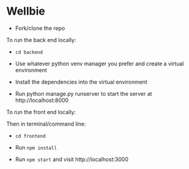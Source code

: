 # Wellbie



- Fork/clone the repo



To run the back end locally:

- `cd backend`
- Use whatever python venv manager you prefer and create a virtual environment

- Install the dependencies into the virtual environment

- Run python manage.py runserver to start the server at http://localhost:8000



To run the front end locally:



Then in terminal/command line:

- `cd frontend`

- Run `npm install`

- Run `npm start` and visit http://localhost:3000

